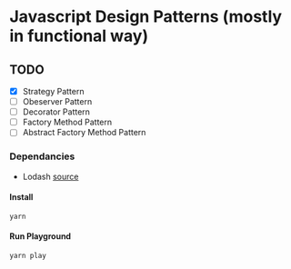 # Javascript Design Patterns (mostly in functional way)

## TODO

- [x] Strategy Pattern
- [ ] Obeserver Pattern
- [ ] Decorator Pattern
- [ ] Factory Method Pattern
- [ ] Abstract Factory Method Pattern

### Dependancies

- Lodash [source](https://github.com/lodash/lodash)

#### Install

```shell
yarn
```

#### Run Playground

```shell
yarn play
```
